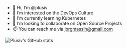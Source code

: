 - 👋 Hi, I’m @plusiv
- 👀 I’m interested on the DevOps Culture
- 🌱 I’m currently learning Kubernetes
- 🤝 I’m looking to collaborate on Open Source Projects
- 📫 You can reach me via jorgmassih@gmail.com

![Plusiv's GitHub stats](https://github-readme-stats.vercel.app/api?username=plusiv&count_private=true&show_icons=true&theme=github_dark)

<!---
plusiv/plusiv is a ✨ special ✨ repository because its `README.md` (this file) appears on your GitHub profile.
You can click the Preview link to take a look at your changes.
--->
